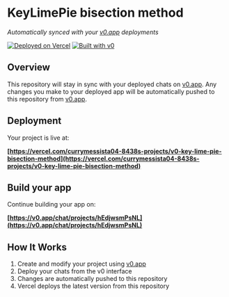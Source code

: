 # KeyLimePie bisection method

*Automatically synced with your [v0.app](https://v0.app) deployments*

[![Deployed on Vercel](https://img.shields.io/badge/Deployed%20on-Vercel-black?style=for-the-badge&logo=vercel)](https://vercel.com/currymessista04-8438s-projects/v0-key-lime-pie-bisection-method)
[![Built with v0](https://img.shields.io/badge/Built%20with-v0.app-black?style=for-the-badge)](https://v0.app/chat/projects/hEdjwsmPsNL)

## Overview

This repository will stay in sync with your deployed chats on [v0.app](https://v0.app).
Any changes you make to your deployed app will be automatically pushed to this repository from [v0.app](https://v0.app).

## Deployment

Your project is live at:

**[https://vercel.com/currymessista04-8438s-projects/v0-key-lime-pie-bisection-method](https://vercel.com/currymessista04-8438s-projects/v0-key-lime-pie-bisection-method)**

## Build your app

Continue building your app on:

**[https://v0.app/chat/projects/hEdjwsmPsNL](https://v0.app/chat/projects/hEdjwsmPsNL)**

## How It Works

1. Create and modify your project using [v0.app](https://v0.app)
2. Deploy your chats from the v0 interface
3. Changes are automatically pushed to this repository
4. Vercel deploys the latest version from this repository